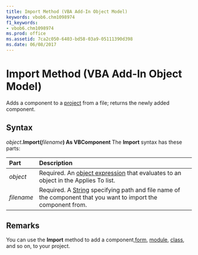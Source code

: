 ```yaml
---
title: Import Method (VBA Add-In Object Model)
keywords: vbob6.chm1098974
f1_keywords:
- vbob6.chm1098974
ms.prod: office
ms.assetid: 7ca2c050-6403-bd58-03a9-05111390d398
ms.date: 06/08/2017
---
```



# Import Method (VBA Add-In Object Model)



Adds a component to a [project](../../Glossary/vbe-glossary.md#project) from a file; returns the newly added component.

## Syntax

_object_**.Import(**_filename_**) As VBComponent**
The  **Import** syntax has these parts:


|**Part**|**Description**|
|:-----|:-----|
| _object_|Required. An [object expression](../../Glossary/vbe-glossary.md#object-expression) that evaluates to an object in the Applies To list.|
| _filename_|Required. A [String](../../Glossary/vbe-glossary.md#string-data-type) specifying path and file name of the component that you want to import the component from.|

## Remarks

You can use the  **Import** method to add a component,[form](../../Glossary/vbe-glossary.md#form), [module](../../Glossary/vbe-glossary.md#module), [class](../../Glossary/vbe-glossary.md#class), and so on, to your project.


